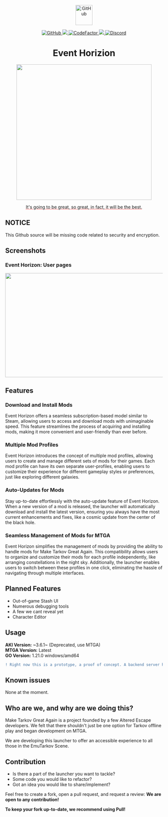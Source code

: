 <p align="center">
    <img align="center" alt="GitHub" style="height: 64px; width: 54px;" src="https://github.com/Make-Tarkov-Great-Again/MTGO-Launcher/assets/70953258/8e6a91ce-f602-4aad-ab9e-3f15b85f1fe8"/>

  <p align="center">
  <a href="https://github.com/Make-Tarkov-Great-Again/MTGO-Launcher/blob/master/LICENSE">
    <img alt="GitHub" src="https://github.com/Make-Tarkov-Great-Again/MTGO-Launcher/assets/70953258/32cb1434-2829-4cb3-8fb9-19fb548acb6e"/>
  </a>
  <a href="https://goreportcard.com/report/github.com/wailsapp/wails">
    <img src="https://goreportcard.com/badge/github.com/Make-Tarkov-Great-Again/MTGO-Launcher"/>
  </a>
  <a href="https://github.com/Make-Tarkov-Great-Again/MTGO-Launcher/issues">
    <img src="https://img.shields.io/badge/contributions-welcome-brightgreen.svg?style=flat" alt="CodeFactor" />
  </a>
  <a href="https://app.fossa.com/projects/git%2Bgithub.com%2FEFHDev%2FMTGO-Launcher?utm_source=share_link" alt="FOSSA Status">
    <img src="https://app.fossa.com/api/projects/git%2Bgithub.com%2FEFHDev%2FMTGO-Launcher.svg?type=shield&issueType=license" />
  </a>
  <a href="https://discord.gg/maketarkovgreatagain">
    <img alt="Discord" src="https://dcbadge.vercel.app/api/server/maketarkovgreatagain?style=flat"/>
  </a>
  <br/>
</p>

<h1 align="center">Event Horizion</h1>
<p align="center"> 
<img alt="" style="width: 45vw; height: auto;" src="https://github.com/Make-Tarkov-Great-Again/MTGO-Launcher/assets/70953258/9f498454-e7f9-452e-84d2-807c29baabf6"/>
</p>

<p align="center" style="text-decoration: underline dotted red;">It's going to be great, so great, in fact, it will be the best.</p>

## NOTICE

This Github source will be missing code related to security and encryption.

## Screenshots

### Event Horizon: User pages
<img src="https://github.com/Make-Tarkov-Great-Again/MTGO-Launcher/assets/70953258/3c4b4727-ae82-43b2-a005-6cc862a6f770" width="510" height="332">


## Features

### Download and Install Mods

Event Horizon offers a seamless subscription-based model similar to Steam, allowing users to access and download mods with unimaginable speed. This feature streamlines the process of acquiring and installing mods, making it more convenient and user-friendly than ever before.

### Multiple Mod Profiles

Event Horizon introduces the concept of multiple mod profiles, allowing users to create and manage different sets of mods for their games. Each mod profile can have its own separate user-profiles, enabling users to customize their experience for different gameplay styles or preferences, just like exploring different galaxies.

### Auto-Updates for Mods

Stay up-to-date effortlessly with the auto-update feature of Event Horizon. When a new version of a mod is released, the launcher will automatically download and install the latest version, ensuring you always have the most current enhancements and fixes, like a cosmic update from the center of the black hole.

### Seamless Management of Mods for MTGA

Event Horizon simplifies the management of mods by providing the ability to handle mods for Make Tarkov Great Again. This compatibility allows users to organize and customize their mods for each profile independently, like arranging constellations in the night sky. Additionally, the launcher enables users to switch between these profiles in one click, eliminating the hassle of navigating through multiple interfaces.

## Planned Features

* Out-of-game Stash UI
* Numerous debugging tools
* A few we cant reveal yet
* Character Editor

## Usage

**AKI Version:** ~3.6.1~ (Deprecated, use MTGA)  
**MTGA Version:** Latest  
**GO Version:** 1.21.0 windows/amd64

```diff
! Right now this is a prototype, a proof of concept. A backend server has not been made yet. As such, no functionality is ready.
```
## Known issues

None at the moment.

## Who are we, and why are we doing this?

Make Tarkov Great Again is a project founded by a few Altered Escape developers. We felt that there shouldn't just be one option for Tarkov offline play and began development on MTGA.

We are developing this launcher to offer an accessible experience to all those in the EmuTarkov Scene.


## Contribution

- Is there a part of the launcher you want to tackle?
- Some code you would like to refactor?
- Got an idea you would like to share/implement?

Feel free to create a fork, open a pull request, and request a review: **We are open to any contribution!**

**To keep your fork up-to-date, we recommend using Pull!**
